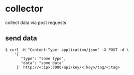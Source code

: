 # collector

collect data via post requests


## send data

`````
$ curl -H "Content-Type: application/json" -X POST -d \
    '{
       "type": "some type",
       "data": "some data"
     }' http://<:ip>:3000/api/key/<:key>/tag/<:tag>

`````